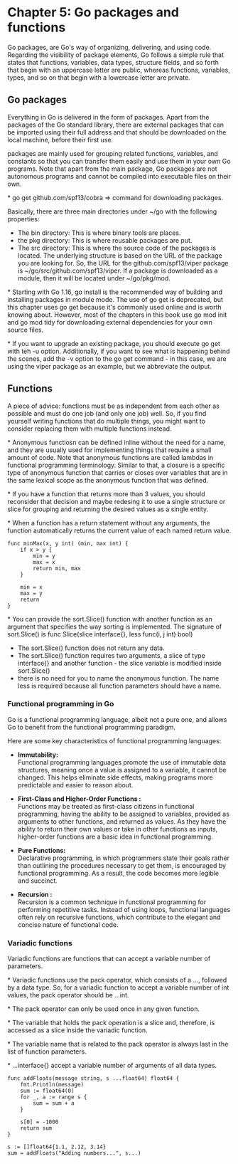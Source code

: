 # Chapter 5: Go packages and functions

Go packages, are Go's way of organizing, delivering, and using code. Regarding the visibility of package elements, Go follows a simple rule that states that functions, variables, data types, structure fields, and so forth that begin with an uppercase letter are public, whereas functions, variables, types, and so on that begin with a lowercase letter are private.

## Go packages
Everything in Go is delivered in the form of packages. Apart from the packages of the Go standard library, there are external packages that can be imported using their full address and that should be downloaded on the local machine, before their first use.

packages are mainly used for grouping related functions, variables, and constants so that you can transfer them easily and use them in your own Go programs. Note that apart from the main package, Go packages are not autonomous programs and cannot be compiled into executable files on their own.

\* go get github.com/spf13/cobra => command for downloading packages.

Basically, there are three main directories under ~/go with the following properties:

* The bin directory: This is where binary tools are places.
* the pkg directory: This is where reusable packages are put.
* The src directory: This is where the source code of the packages is located. The underlying structure is based on the URL of the package you are looking for. So, the URL for the github.com/spf13/viper package is ~/go/src/github.com/spf13/viper. If a package is downloaded as  a module, then it will be located under ~/go/pkg/mod.

\* Starting with Go 1.16, go install is the recommended way of building and installing packages in module mode. The use of go get is deprecated, but this chapter uses go get because it's commonly used online and is worth knowing about. However, most of the chapters in this book use go mod init and go mod tidy for downloading external dependencies for your own source files. 

\* If you want to upgrade an existing package, you should execute go get with teh -u option. Additionally, if you want to see what is happening behind the scenes, add the -v option to the go get command - in this case, we are using the viper package as an example, but we abbreviate the output.

## Functions

A piece of advice: functions must be as independent from each other as possible and must do one job (and only one job) well. So, if you find yourself writing functions that do multiple things, you might want to consider replacing them with multiple functions instead.

\* Anonymous functiosn can be defined inline without the need for a name, and they are usually used for implementing things that require a small amount of code. Note that anonymous functions are called lambdas in functional programming terminology. Similar to that, a closure is a specific type of anonymous function that carries or closes over variables that are in the same lexical scope as the anonymous function that was defined. 

\* If you have a function that returns more than 3 values, you should reconsider that decision and maybe redesing it to use a single structure or slice for grouping and returning the desired values as a single entity.

\* When a function has a return statement without any arguments, the function automatically returns the current value of each named return value.

```
func minMax(x, y int) (min, max int) {
    if x > y {
        min = y
        max = x
        return min, max
    }

    min = x
    max = y
    return
}
```

\* You can provide the sort.Slice() function with another function as an argument that specifies the way sorting is implemented. The signature of sort.Slice() is func Slice(slice interface{}, less func(i, j int) bool)

* The sort.Slice() function does not return any data.
* The sort.Slice() function requires two arguments, a slice of type interface{} and another function - the slice variable is modified inside sort.Slice()
* there is no need for you to name the anonymous function. The name less is required because all function parameters should have a name.

### Functional programming in Go
Go is a functional programming language, albeit not a pure one, and allows Go to benefit from the functional programming paradigm.

Here are some key characteristics of functional programming languages:

* **Immutability:** <br>
Functional programming languages promote the use of immutable data structures, meaning once a value is assigned to a variable, it cannot be changed. This helps eliminate side effects, making programs more predictable and easier to reason about.

* **First-Class and Higher-Order Functions :** <br>
Functions may be treated as first-class citizens in functional programming, having the ability to be assigned to variables, provided as arguments to other functions, and returned as values. As they have the ability to return their own values or take in other functions as inputs, higher-order functions are a basic idea in functional programming.

* **Pure Functions:** <br>
Declarative programming, in which programmers state their goals rather than outlining the procedures necessary to get them, is encouraged by functional programming. As a result, the code becomes more legible and succinct.

* **Recursion :** <br>
Recursion is a common technique in functional programming for performing repetitive tasks. Instead of using loops, functional languages often rely on recursive functions, which contribute to the elegant and concise nature of functional code.

### Variadic functions
Variadic functions are functions that can accept a variable number  of parameters.

\* Variadic functions use the pack operator, which consists of a ..., followed by a data type. So, for a variadic function to accept a variable number of int values, the pack operator should be ...int.

\* The pack operator can only be used once in any given function. 

\* The variable that holds the pack operation is a slice and, therefore, is accessed as a slice inside the variadic function.

\* The variable name that is related to the pack operator is always last in the list of function parameters. 

\* ...interface{} accept a variable number of arguments of all data types.

```
func addFloats(message string, s ...float64) float64 {
    fmt.Println(message)
    sum := float64(0)
    for _, a := range s {
        sum = sum + a
    }

    s[0] = -1000
    return sum
} 

s := []float64{1.1, 2.12, 3.14}
sum = addFloats("Adding numbers...", s...)
```

